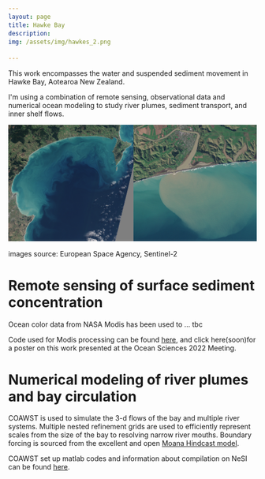 ```yaml
---
layout: page
title: Hawke Bay
description: 
img: /assets/img/hawkes_2.png

---
```

This work encompasses the water and suspended sediment movement in Hawke Bay, Aotearoa New Zealand. 

[comment]: <> (There are a important range of scales involved from the nearshore to individual river plumes to inner shelf dynamics.)

I'm using a combination of remote sensing, observational data and numerical ocean modeling to study river plumes, sediment transport, and inner shelf flows.

<img src="/assets/img/s2_plume.png" alt="ex" width="900"/>

images source: European Space Agency, Sentinel-2

# Remote sensing of surface sediment concentration 

Ocean color data from NASA Modis has been used to ... tbc

Code used for Modis processing can be found [here](https://github.com/tedconroy/modis-remote-sensing), and click here(soon)for a poster on this work presented at the Ocean Sciences 2022 Meeting. 

# Numerical modeling of river plumes and bay circulation
COAWST is used to simulate the 3-d flows of the bay and multiple river systems. Multiple nested refinement grids are used to efficiently represent scales from the size of the bay to resolving narrow river mouths. Boundary forcing is sourced from the excellent and open [Moana Hindcast model](https://www.moanaproject.org/hindcast).

COAWST set up matlab codes and information about compilation on NeSI can be found [here](https://github.com/tedconroy/ocean-model-codes/tree/master/coawst).
